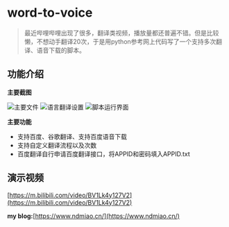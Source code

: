 # word-to-voice
> 最近哔哩哔哩出现了很多，翻译类视频，播放量都还普遍不错。但是比较懒，不想动手翻译20次，于是用python参考网上代码写了一个支持多次翻译、语音下载的脚本。
## 功能介绍

**主要截图**

![主要文件](https://www.ndmiao.cn/usr/uploads/2020/08/369552638.png)
![语言翻译设置](https://www.ndmiao.cn/usr/uploads/2020/08/106991097.png)
![脚本运行界面](https://www.ndmiao.cn/usr/uploads/2020/08/2042663570.png)

**主要功能**

- 支持百度、谷歌翻译、支持百度语音下载
- 支持自定义翻译流程以及次数
- 百度翻译自行申请百度翻译接口，将APPID和密码填入APPID.txt

## 演示视频

[https://m.bilibili.com/video/BV1Lk4y127V2](https://m.bilibili.com/video/BV1Lk4y127V2)

**my blog:**[https://www.ndmiao.cn/](https://www.ndmiao.cn/)
